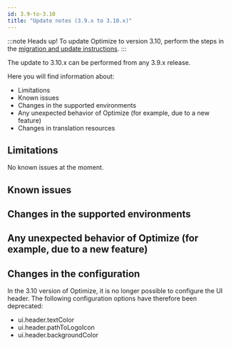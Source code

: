 ```yaml
---
id: 3.9-to-3.10
title: "Update notes (3.9.x to 3.10.x)"
---
```


:::note Heads up!
To update Optimize to version 3.10, perform the steps in the [migration and update instructions](./instructions.md).
:::

The update to 3.10.x can be performed from any 3.9.x release.

Here you will find information about:

- Limitations
- Known issues
- Changes in the supported environments
- Any unexpected behavior of Optimize (for example, due to a new feature)
- Changes in translation resources

## Limitations

No known issues at the moment.

## Known issues

## Changes in the supported environments

## Any unexpected behavior of Optimize (for example, due to a new feature)

## Changes in the configuration

In the 3.10 version of Optimize, it is no longer possible to configure the UI header. The following
configuration options have therefore been deprecated:

- ui.header.textColor
- ui.header.pathToLogoIcon
- ui.header.backgroundColor
